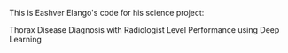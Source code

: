 This is Eashver Elango's code for his science project:

Thorax Disease Diagnosis with Radiologist Level Performance using Deep Learning
